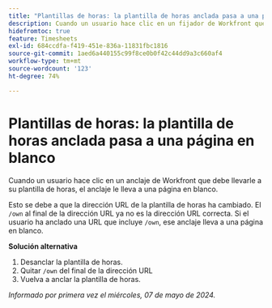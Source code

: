 ```yaml
---
title: "Plantillas de horas: la plantilla de horas anclada pasa a una página en blanco"
description: Cuando un usuario hace clic en un fijador de Workfront que va a su plantilla de horas, el fijador va a una página en blanco. Hay una solución disponible.
hidefromtoc: true
feature: Timesheets
exl-id: 684ccdfa-f419-451e-836a-11831fbc1816
source-git-commit: 1aed6a440155c99f8ce0b0f42c44dd9a3c660af4
workflow-type: tm+mt
source-wordcount: '123'
ht-degree: 74%

---
```


# Plantillas de horas: la plantilla de horas anclada pasa a una página en blanco

<!--article live for workaround-->

Cuando un usuario hace clic en un anclaje de Workfront que debe llevarle a su plantilla de horas, el anclaje le lleva a una página en blanco.

Esto se debe a que la dirección URL de la plantilla de horas ha cambiado. El `/own` al final de la dirección URL ya no es la dirección URL correcta. Si el usuario ha anclado una URL que incluye `/own`, ese anclaje lleva a una página en blanco.

**Solución alternativa**

1. Desanclar la plantilla de horas.
1. Quitar `/own` del final de la dirección URL
1. Vuelva a anclar la plantilla de horas.

_Informado por primera vez el miércoles, 07 de mayo de 2024._
